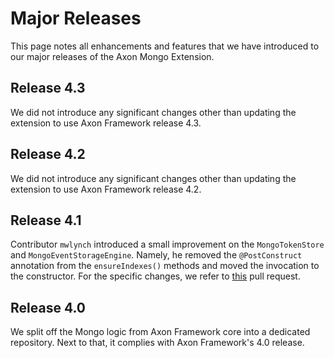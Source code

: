 # Major Releases

This page notes all enhancements and features that we have introduced to our major releases of the Axon Mongo Extension.

## Release 4.3

We did not introduce any significant changes other than updating the extension to use Axon Framework release 4.3.

## Release 4.2

We did not introduce any significant changes other than updating the extension to use Axon Framework release 4.2.

## Release 4.1

Contributor `mwlynch` introduced a small improvement on the `MongoTokenStore` and `MongoEventStorageEngine`.
Namely, he removed the `@PostConstruct` annotation from the `ensureIndexes()` methods and moved the invocation to the constructor.
For the specific changes, we refer to [this](https://github.com/AxonFramework/extension-mongo/pull/2) pull request.

## Release 4.0

We split off the Mongo logic from Axon Framework core into a dedicated repository.
Next to that, it complies with Axon Framework's 4.0 release.
